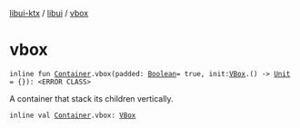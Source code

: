 [libui-ktx](../index.md) / [libui](index.md) / [vbox](./vbox.md)

# vbox

`inline fun `[`Container`](-container/index.md)`.vbox(padded: `[`Boolean`](https://kotlinlang.org/api/latest/jvm/stdlib/kotlin/-boolean/index.html)` = true, init: `[`VBox`](-v-box/index.md)`.() -> `[`Unit`](https://kotlinlang.org/api/latest/jvm/stdlib/kotlin/-unit/index.html)` = {}): <ERROR CLASS>`

A container that stack its children vertically.

`inline val `[`Container`](-container/index.md)`.vbox: `[`VBox`](-v-box/index.md)